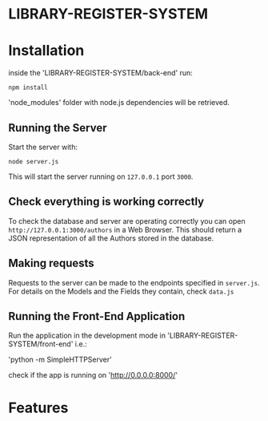 # LIBRARY-REGISTER-SYSTEM

# Installation

inside the 'LIBRARY-REGISTER-SYSTEM/back-end' run:

```
npm install
```
'node_modules' folder with node.js dependencies will be retrieved.

## Running the Server

Start the server with:

```
node server.js
```

This will start the server running on `127.0.0.1` port `3000`.

## Check everything is working correctly

To check the database and server are operating correctly you can open `http://127.0.0.1:3000/authors` in a Web Browser. This should return a JSON representation of all the Authors stored in the database.


## Making requests

Requests to the server can be made to the endpoints specified in `server.js`. For details on the Models and the Fields they contain, check `data.js`

## Running the Front-End Application

Run the application in the development mode in 'LIBRARY-REGISTER-SYSTEM/front-end' i.e.:

'python -m SimpleHTTPServer'

check if the app is running on 'http://0.0.0.0:8000/'

# Features


